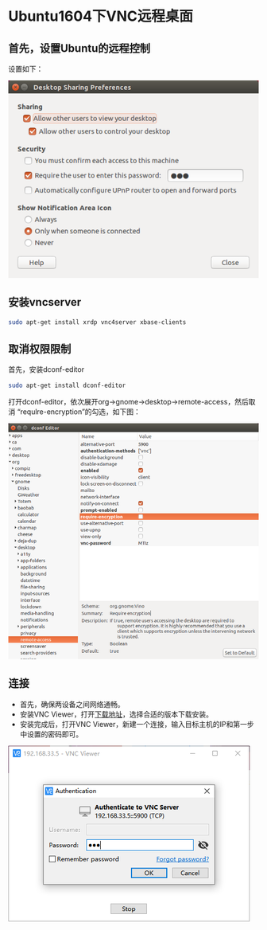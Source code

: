# Ubuntu1604下VNC远程桌面
## 首先，设置Ubuntu的远程控制
设置如下：

![](https://github.com/QuartzYan/QuartzNote/raw/master/images/20200729/image_20200729_01.png)

## 安装vncserver
```bash
sudo apt-get install xrdp vnc4server xbase-clients
```

## 取消权限限制
首先，安装dconf-editor
```bash
sudo apt-get install dconf-editor
```
打开dconf-editor，依次展开org->gnome->desktop->remote-access，然后取消 “requlre-encryption”的勾选，如下图：

![](https://github.com/QuartzYan/QuartzNote/raw/master/images/20200729/image_20200729_02.png)

## 连接
- 首先，确保两设备之间网络通畅。
- 安装VNC Viewer，打开[下载地址](https://www.realvnc.com/en/connect/download/viewer/)，选择合适的版本下载安装。
- 安装完成后，打开VNC Viewer，新建一个连接，输入目标主机的IP和第一步中设置的密码即可。

![](https://github.com/QuartzYan/QuartzNote/raw/master/images/20200729/image_20200729_03.png)
